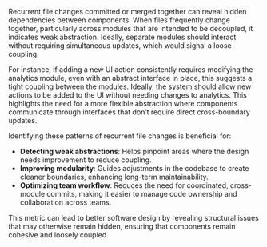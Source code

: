 Recurrent file changes committed or merged together can reveal hidden dependencies between components. When files frequently change together, particularly across modules that are intended to be decoupled, it indicates weak abstraction. Ideally, separate modules should interact without requiring simultaneous updates, which would signal a loose coupling.

For instance, if adding a new UI action consistently requires modifying the analytics module, even with an abstract interface in place, this suggests a tight coupling between the modules. Ideally, the system should allow new actions to be added to the UI without needing changes to analytics. This highlights the need for a more flexible abstraction where components communicate through interfaces that don’t require direct cross-boundary updates.

Identifying these patterns of recurrent file changes is beneficial for:
- **Detecting weak abstractions**: Helps pinpoint areas where the design needs improvement to reduce coupling.
- **Improving modularity**: Guides adjustments in the codebase to create cleaner boundaries, enhancing long-term maintainability.
- **Optimizing team workflow**: Reduces the need for coordinated, cross-module commits, making it easier to manage code ownership and collaboration across teams.

This metric can lead to better software design by revealing structural issues that may otherwise remain hidden, ensuring that components remain cohesive and loosely coupled.
